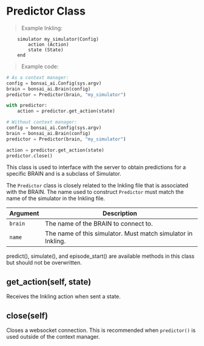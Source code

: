 # Predictor Class

> Example Inkling:

```inkling
    simulator my_simulator(Config)
        action (Action)
        state (State)
    end
```

> Example code:

```python
# As a context manager:
config = bonsai_ai.Config(sys.argv)
brain = bonsai_ai.Brain(config)
predictor = Predictor(brain, "my_simulator")

with predictor:
    action = predictor.get_action(state)

# Without context manager:
config = bonsai_ai.Config(sys.argv)
brain = bonsai_ai.Brain(config)
predictor = Predictor(brain, "my_simulator")

action = predictor.get_action(state)
predictor.close()
```

This class is used to interface with the server to obtain predictions for a specific BRAIN and
is a subclass of Simulator.

The `Predictor` class is closely related to the Inkling file that is associated with the BRAIN.
The name used to construct `Predictor` must match the name of the simulator in the Inkling file.

| Argument | Description |
| ---      | ---         |
|`brain`   | The name of the BRAIN to connect to. |
|`name`    | The name of this simulator. Must match simulator in Inkling. |

<aside class="notice">
predict(), simulate(), and episode_start() are available methods in this class but should not be overwritten.
</aside>

## get_action(self, state)

Receives the Inkling action when sent a state.

## close(self)

Closes a websocket connection. This is recommended when `predictor()` is used outside of the context manager.
